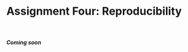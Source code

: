 # Assignment Four: Reproducibility

<br>

#### _Coming soon_

<!--
The goal of this assignment is to create an instructional manual for teaching other researchers commands in R or Stata. Your submission for this assignment should be an R Markdown or Stata file (+pdf) that includes code, descriptions, documentation of your process, and any other materials or information that could help teach others how to complete the following actions. The results of the code included in the manual should be easily reproduced when run by another researcher (classmate, instructor, etc.). 

### Assignment details
The assignment requires a mix of (reproducible) programming and communication skills. You are being asked to both present key descriptives and findings from the PNGD impact evaluation for which you selected and recruited sites in assignments one and two. These results should reflect the specific sites who consented to participate in the study given your choices and persuasiveness on the past assignments. You are also, as part of this project, in charge of training junior members of your team in some basic data cleaning, analysis, and visualization methods in either R or Stata. Toward this end, you need to produce an instructional manual to teach a junior member of your team how to perform the following tasks:  

1. Jump to the Results page using the dark purple button below. Upload your dataset that you downloaded in assignment one and enter your persuasion score from assignment two. Submit to get your final results of which sites accepted your invititation to participate in the study.
2. Examine the final results of the sites that accepted, and download your data.
3. Load the sites.csv dataset into R or Stata.  
4. Create a summary table or figure with descriptive statistics for all variables in the dataset. Make sure that the summaries are appropriate for the type of data being described (e.g. do not use a 5-number summary for a binary variable!).  
5. Provide a brief description of what the table/figure shows you.  
6. Assess the impact of the PNGD. Run at least two models for this and explain your choices (e.g., what covariates you are including). Write up a brief description of your findings.
7. Create a visualization that will be useful to understanding your sample population or the findings. Use the Data exploration page for ideas if you are struggling with brainstorming. [Note to student: you can use any command that you want as long as (a) it incorporates at least two variables and (b) you have never used it before.] Describe why you chose that command (how it
uses data to inform the mission of the organization) and how you implemented it. Examples of types of commands: visualizations (graphs, charts, plots), data sorting, missing data summaries, predictive models. Pie charts of any sort are not allowed!  
8. Bundle/format this as demonstrated by Vicky Steeves (for R) or Jennifer Hill (for Stata).  
9. Create a title for your manual that is appropriate given what you did, for instance “Manual for visualizing how the relationship between high school degree rate and unemployment varies by region.”

### What to turn in:  
For R users:  

1. PDF created by knitting R Markdown file  
2. R Markdown file and everything needed for me to run it to produce your PDF (including the .csv file)

For Stata users:  

1. A clean and readable do-file containing all of your code  
2. A 1-2 page PDF write-up of your process containing your final tables. Your write-up should also describe the results of each table in a clearly written paragraph  
3. An excel file with your table shell of your regression results (using putexcel) 
-->

<br>